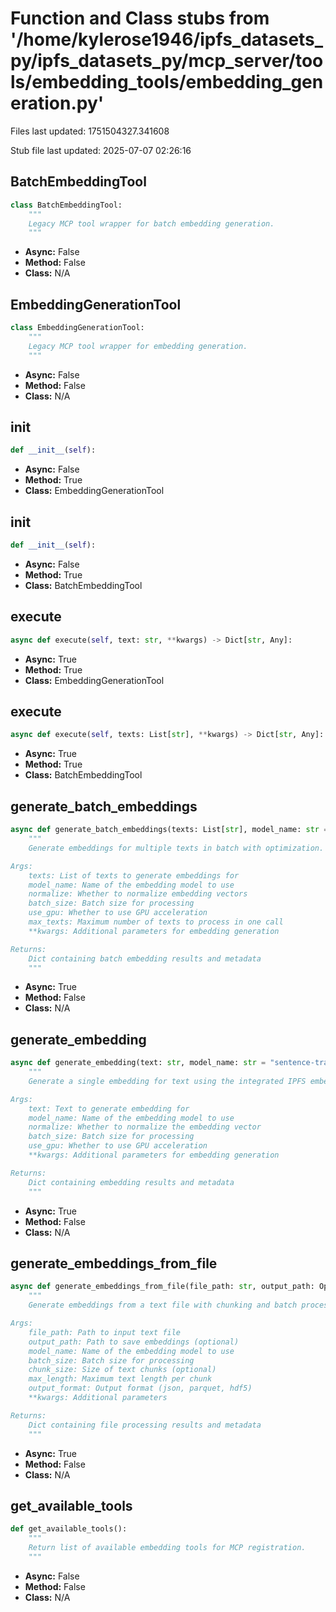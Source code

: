 # Function and Class stubs from '/home/kylerose1946/ipfs_datasets_py/ipfs_datasets_py/mcp_server/tools/embedding_tools/embedding_generation.py'

Files last updated: 1751504327.341608

Stub file last updated: 2025-07-07 02:26:16

## BatchEmbeddingTool

```python
class BatchEmbeddingTool:
    """
    Legacy MCP tool wrapper for batch embedding generation.
    """
```
* **Async:** False
* **Method:** False
* **Class:** N/A

## EmbeddingGenerationTool

```python
class EmbeddingGenerationTool:
    """
    Legacy MCP tool wrapper for embedding generation.
    """
```
* **Async:** False
* **Method:** False
* **Class:** N/A

## __init__

```python
def __init__(self):
```
* **Async:** False
* **Method:** True
* **Class:** EmbeddingGenerationTool

## __init__

```python
def __init__(self):
```
* **Async:** False
* **Method:** True
* **Class:** BatchEmbeddingTool

## execute

```python
async def execute(self, text: str, **kwargs) -> Dict[str, Any]:
```
* **Async:** True
* **Method:** True
* **Class:** EmbeddingGenerationTool

## execute

```python
async def execute(self, texts: List[str], **kwargs) -> Dict[str, Any]:
```
* **Async:** True
* **Method:** True
* **Class:** BatchEmbeddingTool

## generate_batch_embeddings

```python
async def generate_batch_embeddings(texts: List[str], model_name: str = "sentence-transformers/all-MiniLM-L6-v2", normalize: bool = True, batch_size: int = 32, use_gpu: bool = False, max_texts: int = 100, **kwargs) -> Dict[str, Any]:
    """
    Generate embeddings for multiple texts in batch with optimization.

Args:
    texts: List of texts to generate embeddings for
    model_name: Name of the embedding model to use
    normalize: Whether to normalize embedding vectors
    batch_size: Batch size for processing
    use_gpu: Whether to use GPU acceleration
    max_texts: Maximum number of texts to process in one call
    **kwargs: Additional parameters for embedding generation

Returns:
    Dict containing batch embedding results and metadata
    """
```
* **Async:** True
* **Method:** False
* **Class:** N/A

## generate_embedding

```python
async def generate_embedding(text: str, model_name: str = "sentence-transformers/all-MiniLM-L6-v2", normalize: bool = True, batch_size: int = 32, use_gpu: bool = False, **kwargs) -> Dict[str, Any]:
    """
    Generate a single embedding for text using the integrated IPFS embeddings core.

Args:
    text: Text to generate embedding for
    model_name: Name of the embedding model to use
    normalize: Whether to normalize the embedding vector
    batch_size: Batch size for processing
    use_gpu: Whether to use GPU acceleration
    **kwargs: Additional parameters for embedding generation

Returns:
    Dict containing embedding results and metadata
    """
```
* **Async:** True
* **Method:** False
* **Class:** N/A

## generate_embeddings_from_file

```python
async def generate_embeddings_from_file(file_path: str, output_path: Optional[str] = None, model_name: str = "sentence-transformers/all-MiniLM-L6-v2", batch_size: int = 32, chunk_size: Optional[int] = None, max_length: Optional[int] = None, output_format: str = "json", **kwargs) -> Dict[str, Any]:
    """
    Generate embeddings from a text file with chunking and batch processing.

Args:
    file_path: Path to input text file
    output_path: Path to save embeddings (optional)
    model_name: Name of the embedding model to use
    batch_size: Batch size for processing
    chunk_size: Size of text chunks (optional)
    max_length: Maximum text length per chunk
    output_format: Output format (json, parquet, hdf5)
    **kwargs: Additional parameters

Returns:
    Dict containing file processing results and metadata
    """
```
* **Async:** True
* **Method:** False
* **Class:** N/A

## get_available_tools

```python
def get_available_tools():
    """
    Return list of available embedding tools for MCP registration.
    """
```
* **Async:** False
* **Method:** False
* **Class:** N/A

